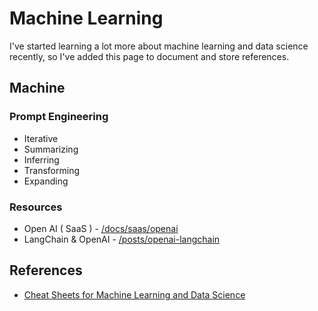 # Machine Learning

I've started learning a lot more about machine learning and data science recently, so I've added this page to document and store references.


## Machine

### Prompt Engineering

- Iterative
- Summarizing
- Inferring
- Transforming
- Expanding

### Resources

- Open AI ( SaaS ) - [/docs/saas/openai](/docs/saas/openai)
- LangChain & OpenAI - [/posts/openai-langchain](/posts/openai-langchain)


## References 

- [Cheat Sheets for Machine Learning and Data Science](https://sites.google.com/view/datascience-cheat-sheets)